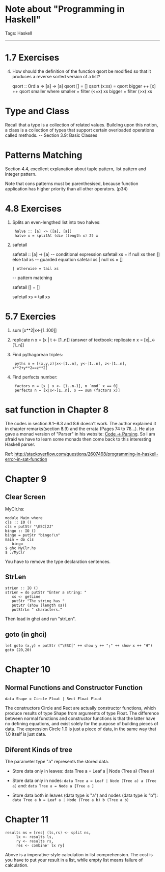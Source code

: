 # Note about "Programming in Haskell"
Tags: Haskell

------

# 1.7 Exercises

4. How should the definition of the function qsort be modified so that it
produces a reverse sorted version of a list?

    qsort :: Ord a => [a] -> [a] 
    qsort [] = [] 
    qsort (x:xs) = qsort bigger ++ [x] ++ qsort smaller where 
        smaller = filter (<=x) xs 
        bigger = filter (>x) xs

# Type and Class

Recall that a type is a collection of related values.
Building upon this notion, a class is a collection of types that support certain
overloaded operations called methods. -- Section 3.9: Basic Classes

# Patterns Matching

Section 4.4, excellent explanation about tuple pattern,
list pattern and integer pattern.

Note that cons patterns must be parenthesised, because function application
has higher priority than all other operators. (p34)

# 4.8 Exercises

1. Splits an even-lengthed list into two halves:

        halve :: [a] -> ([a], [a])
        halve x = splitAt (div (length x) 2) x

2. safetail

    safetail :: [a] -> [a]
    -- conditional expression
    safetail xs = if null xs then []
        else tail xs
    -- guarded equation
    safetail xs | null xs = []

       | otherwise = tail xs

    -- pattern matching

    safetail [] = []

    safetail xs = tail xs

# 5.7 Exercies

1. sum [x**2|x<-[1..100]]

1. replicate n x = [x | t <- [1..n]]
   (answer of textbook: replicate n x = [x|_<-[1..n]]

1. Find pythagorean triples:

        pyths n = [(x,y,z)|x<-[1..n], y<-[1..n], z<-[1..n], x**2+y**2==z**2]

1. Find perfects number:

        factors n = [x | x <- [1..n-1], n `mod` x == 0]
        perfects n = [x|x<-[1..n], x == sum (factors x)] 

# sat function in Chapter 8

The codes in section 8.1~8.3 and 8.6 doesn't work.
The author explained it in chapter remarks(section 8.9) and the errata
(Pages 74 to 78...). He also gave a monad version of "Parser" in his website:
[Code -> Parsing](http://www.cs.nott.ac.uk/~gmh/Parsing.lhs).
So I am afraid we have to learn some monads then come back to this interesting Haskell parser.

Ref: http://stackoverflow.com/questions/2607498/programming-in-haskell-error-in-sat-function

# Chapter 9

## Clear Screen

MyClr.hs:

    module Main where 
    cls :: IO () 
    cls = putStr "\ESC[2J" 
    bingo :: IO () 
    bingo = putStr "bingo!\n" 
    main = do cls 
       bingo 
    $ ghc MyClr.hs
    $ ./MyClr

You have to remove the type declaration sentences.

## StrLen

    strLen :: IO () 
    strLen = do putStr "Enter a string: " 
       xs <- getLine 
       putStr "The string has " 
       putStr (show (length xs)) 
       putStrLn " characters." 

Then load in ghci and run "strLen".

## goto (in ghci)

    let goto (x,y) = putStr ("\ESC[" ++ show y ++ ";" ++ show x ++ "H")
    goto (20,20)

# Chapter 10

## Normal Functions and Constructor Function

    data Shape = Circle Float | Rect Float Float

The constructors Circle and Rect are actually constructor functions,
which produce results of type Shape from arguments of type Float.
The difference between normal functions and constructor functions is that
the latter have no defining equations, and exist solely for the purpose
of building pieces of data. The expression Circle 1.0 is just a piece of data,
in the same way that 1.0 itself is just data.

## Diferent Kinds of tree

The parameter type "a" represents the stored data.

* Store data only in leaves: data Tree a = Leaf a | Node (Tree a) (Tree a)
 
* Store data only in nodes: `data Tree a = Leaf | Node (Tree a) a (Tree a)`
  and: `data Tree a = Node a [Tree a ]`
 
* Store data both in leaves (data type is "a") and nodes (data type is "b"): 
  `data Tree a b = Leaf a | Node (Tree a b) b (Tree a b)`

# Chapter 11

    results ns = [res| (ls,rs) <- split ns, 
         lx <- results ls, 
         ry <- results rs, 
         res <- combine' lx ry] 

Above is a imperative-style calculation in list comprehension.
The cost is you have to put your result in a list,
while empty list means failure of calculation.
